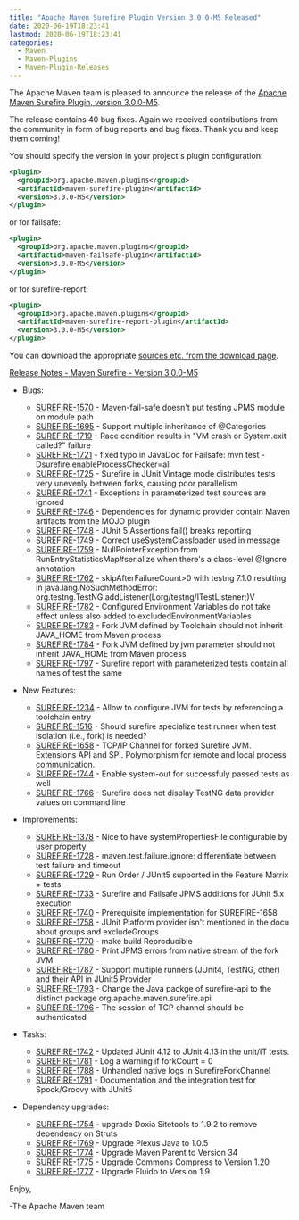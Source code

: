 ```yaml
---
title: "Apache Maven Surefire Plugin Version 3.0.0-M5 Released"
date: 2020-06-19T18:23:41
lastmod: 2020-06-19T18:23:41
categories:
  - Maven
  - Maven-Plugins
  - Maven-Plugin-Releases
---
```

The Apache Maven team is pleased to announce the release of the 
[Apache Maven Surefire Plugin, version 3.0.0-M5](https://maven.apache.org/plugins/maven-surefire-plugin/).

The release contains 40 bug fixes.
Again we received contributions from the community in form of bug reports
and bug fixes. Thank you and keep them coming!

You should specify the version in your project's plugin configuration:

```xml
<plugin>
  <groupId>org.apache.maven.plugins</groupId>
  <artifactId>maven-surefire-plugin</artifactId>
  <version>3.0.0-M5</version>
</plugin>
```

or for failsafe:

```xml
<plugin>
  <groupId>org.apache.maven.plugins</groupId>
  <artifactId>maven-failsafe-plugin</artifactId>
  <version>3.0.0-M5</version>
</plugin>
```

or for surefire-report:

```xml
<plugin>
  <groupId>org.apache.maven.plugins</groupId>
  <artifactId>maven-surefire-report-plugin</artifactId>
  <version>3.0.0-M5</version>
</plugin>
```

You can download the appropriate [sources etc. from the download page](https://maven.apache.org/surefire/download.cgi).


<!-- more -->

[Release Notes - Maven Surefire - Version 3.0.0-M5](https://issues.apache.org/jira/secure/ReleaseNote.jspa?projectId=12317927&version=12344612)

* Bugs:

  * [SUREFIRE-1570](https://issues.apache.org/jira/browse/SUREFIRE-1570) - Maven-fail-safe doesn't put testing JPMS module on module path
  * [SUREFIRE-1695](https://issues.apache.org/jira/browse/SUREFIRE-1695) - Support multiple inheritance of @Categories
  * [SUREFIRE-1719](https://issues.apache.org/jira/browse/SUREFIRE-1719) - Race condition results in "VM crash or System.exit called?" failure
  * [SUREFIRE-1721](https://issues.apache.org/jira/browse/SUREFIRE-1721) - fixed typo in JavaDoc for Failsafe: mvn test -Dsurefire.enableProcessChecker=all
  * [SUREFIRE-1725](https://issues.apache.org/jira/browse/SUREFIRE-1725) - Surefire in JUnit Vintage mode distributes tests very unevenly between forks, causing poor parallelism
  * [SUREFIRE-1741](https://issues.apache.org/jira/browse/SUREFIRE-1741) - Exceptions in parameterized test sources are ignored
  * [SUREFIRE-1746](https://issues.apache.org/jira/browse/SUREFIRE-1746) - Dependencies for dynamic provider contain Maven artifacts from the MOJO plugin
  * [SUREFIRE-1748](https://issues.apache.org/jira/browse/SUREFIRE-1748) - JUnit 5 Assertions.fail() breaks reporting
  * [SUREFIRE-1749](https://issues.apache.org/jira/browse/SUREFIRE-1749) - Correct useSystemClassloader used in message
  * [SUREFIRE-1759](https://issues.apache.org/jira/browse/SUREFIRE-1759) - NullPointerException from RunEntryStatisticsMap#serialize when there's a class-level @Ignore annotation
  * [SUREFIRE-1762](https://issues.apache.org/jira/browse/SUREFIRE-1762) - skipAfterFailureCount>0 with testng 7.1.0 resulting in java.lang.NoSuchMethodError: org.testng.TestNG.addListener(Lorg/testng/ITestListener;)V
  * [SUREFIRE-1782](https://issues.apache.org/jira/browse/SUREFIRE-1782) - Configured Environment Variables do not take effect unless also added to excludedEnvironmentVariables
  * [SUREFIRE-1783](https://issues.apache.org/jira/browse/SUREFIRE-1783) - Fork JVM defined by Toolchain should not inherit JAVA_HOME from Maven process
  * [SUREFIRE-1784](https://issues.apache.org/jira/browse/SUREFIRE-1784) - Fork JVM defined by jvm parameter should not inherit JAVA_HOME from Maven process
  * [SUREFIRE-1797](https://issues.apache.org/jira/browse/SUREFIRE-1797) - Surefire report with parameterized tests contain all names of test the same

* New Features:

  * [SUREFIRE-1234](https://issues.apache.org/jira/browse/SUREFIRE-1234) - Allow to configure JVM for tests by referencing a toolchain entry
  * [SUREFIRE-1516](https://issues.apache.org/jira/browse/SUREFIRE-1516) - Should surefire specialize test runner when test isolation (i.e., fork) is needed?
  * [SUREFIRE-1658](https://issues.apache.org/jira/browse/SUREFIRE-1658) - TCP/IP Channel for forked Surefire JVM. Extensions API and SPI. Polymorphism for remote and local process communication.
  * [SUREFIRE-1744](https://issues.apache.org/jira/browse/SUREFIRE-1744) - Enable system-out for successfuly passed tests as well
  * [SUREFIRE-1766](https://issues.apache.org/jira/browse/SUREFIRE-1766) - Surefire does not display TestNG data provider values on command line

* Improvements:

  * [SUREFIRE-1378](https://issues.apache.org/jira/browse/SUREFIRE-1378) - Nice to have systemPropertiesFile configurable by user property
  * [SUREFIRE-1728](https://issues.apache.org/jira/browse/SUREFIRE-1728) - maven.test.failure.ignore: differentiate between test failure and timeout
  * [SUREFIRE-1729](https://issues.apache.org/jira/browse/SUREFIRE-1729) - Run Order / JUnit5 supported in the Feature Matrix + tests
  * [SUREFIRE-1733](https://issues.apache.org/jira/browse/SUREFIRE-1733) - Surefire and Failsafe JPMS additions for JUnit 5.x execution
  * [SUREFIRE-1740](https://issues.apache.org/jira/browse/SUREFIRE-1740) - Prerequisite implementation for SUREFIRE-1658
  * [SUREFIRE-1758](https://issues.apache.org/jira/browse/SUREFIRE-1758) - JUnit Platform provider isn't mentioned in the docu about groups and excludeGroups
  * [SUREFIRE-1770](https://issues.apache.org/jira/browse/SUREFIRE-1770) - make build Reproducible
  * [SUREFIRE-1780](https://issues.apache.org/jira/browse/SUREFIRE-1780) - Print JPMS errors from native stream of the fork JVM
  * [SUREFIRE-1787](https://issues.apache.org/jira/browse/SUREFIRE-1787) - Support multiple runners (JUnit4, TestNG, other) and their API in JUnit5 Provider
  * [SUREFIRE-1793](https://issues.apache.org/jira/browse/SUREFIRE-1793) - Change the Java packge of surefire-api to the distinct package org.apache.maven.surefire.api
  * [SUREFIRE-1796](https://issues.apache.org/jira/browse/SUREFIRE-1796) - The session of TCP channel should be authenticated

* Tasks:

  * [SUREFIRE-1742](https://issues.apache.org/jira/browse/SUREFIRE-1742) - Updated JUnit 4.12 to JUnit 4.13 in the unit/IT tests.
  * [SUREFIRE-1781](https://issues.apache.org/jira/browse/SUREFIRE-1781) - Log a warning if forkCount = 0
  * [SUREFIRE-1788](https://issues.apache.org/jira/browse/SUREFIRE-1788) - Unhandled native logs in SurefireForkChannel
  * [SUREFIRE-1791](https://issues.apache.org/jira/browse/SUREFIRE-1791) - Documentation and the integration test for Spock/Groovy with JUnit5

* Dependency upgrades:

  * [SUREFIRE-1754](https://issues.apache.org/jira/browse/SUREFIRE-1754) - upgrade Doxia Sitetools to 1.9.2 to remove dependency on Struts
  * [SUREFIRE-1769](https://issues.apache.org/jira/browse/SUREFIRE-1769) - Upgrade Plexus Java to 1.0.5
  * [SUREFIRE-1774](https://issues.apache.org/jira/browse/SUREFIRE-1774) - Upgrade Maven Parent to Version 34
  * [SUREFIRE-1775](https://issues.apache.org/jira/browse/SUREFIRE-1775) - Upgrade Commons Compress to Version 1.20
  * [SUREFIRE-1777](https://issues.apache.org/jira/browse/SUREFIRE-1777) - Upgrade Fluido to Version 1.9

Enjoy,

-The Apache Maven team

